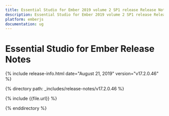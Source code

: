 ```yaml
---
title: Essential Studio for Ember 2019 volume 2 SP1 release Release Notes  
description: Essential Studio for Ember 2019 volume 2 SP1 release Release Notes  
platform: emberjs
documentation: ug
---
```


# Essential Studio for Ember  Release Notes  

{% include release-info.html date="August 21, 2019"  version="v17.2.0.46" %} 


{% directory path: _includes/release-notes/v17.2.0.46 %}

{% include {{file.url}} %}

{% enddirectory %}